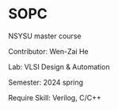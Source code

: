 # SOPC
NSYSU master course

Contributor: Wen-Zai He

Lab: VLSI Design & Automation

Semester: 2024 spring

Require Skill: Verilog, C/C++
